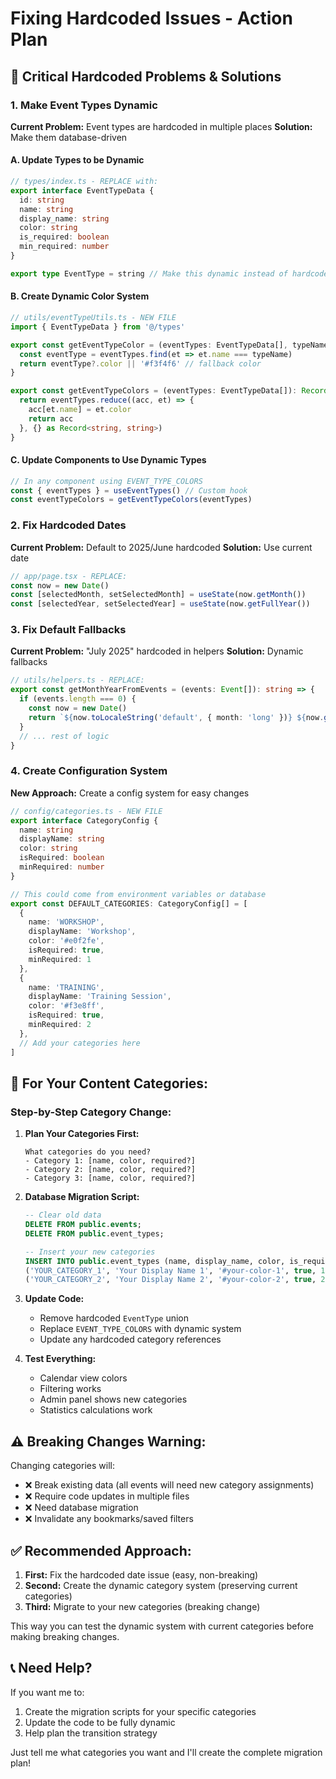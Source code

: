 # Fixing Hardcoded Issues - Action Plan

## 🚨 Critical Hardcoded Problems & Solutions

### 1. **Make Event Types Dynamic**

**Current Problem:** Event types are hardcoded in multiple places
**Solution:** Make them database-driven

#### A. Update Types to be Dynamic
```typescript
// types/index.ts - REPLACE with:
export interface EventTypeData {
  id: string
  name: string
  display_name: string
  color: string
  is_required: boolean
  min_required: number
}

export type EventType = string // Make this dynamic instead of hardcoded union
```

#### B. Create Dynamic Color System
```typescript
// utils/eventTypeUtils.ts - NEW FILE
import { EventTypeData } from '@/types'

export const getEventTypeColor = (eventTypes: EventTypeData[], typeName: string): string => {
  const eventType = eventTypes.find(et => et.name === typeName)
  return eventType?.color || '#f3f4f6' // fallback color
}

export const getEventTypeColors = (eventTypes: EventTypeData[]): Record<string, string> => {
  return eventTypes.reduce((acc, et) => {
    acc[et.name] = et.color
    return acc
  }, {} as Record<string, string>)
}
```

#### C. Update Components to Use Dynamic Types
```typescript
// In any component using EVENT_TYPE_COLORS
const { eventTypes } = useEventTypes() // Custom hook
const eventTypeColors = getEventTypeColors(eventTypes)
```

### 2. **Fix Hardcoded Dates**

**Current Problem:** Default to 2025/June hardcoded
**Solution:** Use current date

```typescript
// app/page.tsx - REPLACE:
const now = new Date()
const [selectedMonth, setSelectedMonth] = useState(now.getMonth())
const [selectedYear, setSelectedYear] = useState(now.getFullYear())
```

### 3. **Fix Default Fallbacks**

**Current Problem:** "July 2025" hardcoded in helpers
**Solution:** Dynamic fallbacks

```typescript
// utils/helpers.ts - REPLACE:
export const getMonthYearFromEvents = (events: Event[]): string => {
  if (events.length === 0) {
    const now = new Date()
    return `${now.toLocaleString('default', { month: 'long' })} ${now.getFullYear()}`
  }
  // ... rest of logic
}
```

### 4. **Create Configuration System**

**New Approach:** Create a config system for easy changes

```typescript
// config/categories.ts - NEW FILE
export interface CategoryConfig {
  name: string
  displayName: string
  color: string
  isRequired: boolean
  minRequired: number
}

// This could come from environment variables or database
export const DEFAULT_CATEGORIES: CategoryConfig[] = [
  {
    name: 'WORKSHOP',
    displayName: 'Workshop',
    color: '#e0f2fe',
    isRequired: true,
    minRequired: 1
  },
  {
    name: 'TRAINING',
    displayName: 'Training Session', 
    color: '#f3e8ff',
    isRequired: true,
    minRequired: 2
  },
  // Add your categories here
]
```

## 🎯 **For Your Content Categories:**

### Step-by-Step Category Change:

1. **Plan Your Categories First:**
   ```
   What categories do you need?
   - Category 1: [name, color, required?]
   - Category 2: [name, color, required?]  
   - Category 3: [name, color, required?]
   ```

2. **Database Migration Script:**
   ```sql
   -- Clear old data
   DELETE FROM public.events;
   DELETE FROM public.event_types;
   
   -- Insert your new categories
   INSERT INTO public.event_types (name, display_name, color, is_required, min_required) VALUES
   ('YOUR_CATEGORY_1', 'Your Display Name 1', '#your-color-1', true, 1),
   ('YOUR_CATEGORY_2', 'Your Display Name 2', '#your-color-2', true, 2);
   ```

3. **Update Code:**
   - Remove hardcoded `EventType` union
   - Replace `EVENT_TYPE_COLORS` with dynamic system
   - Update any hardcoded category references

4. **Test Everything:**
   - Calendar view colors
   - Filtering works
   - Admin panel shows new categories
   - Statistics calculations work

## ⚠️ **Breaking Changes Warning:**

Changing categories will:
- ❌ Break existing data (all events will need new category assignments)
- ❌ Require code updates in multiple files
- ❌ Need database migration
- ❌ Invalidate any bookmarks/saved filters

## ✅ **Recommended Approach:**

1. **First:** Fix the hardcoded date issue (easy, non-breaking)
2. **Second:** Create the dynamic category system (preserving current categories)
3. **Third:** Migrate to your new categories (breaking change)

This way you can test the dynamic system with current categories before making breaking changes.

## 📞 **Need Help?**

If you want me to:
1. Create the migration scripts for your specific categories
2. Update the code to be fully dynamic
3. Help plan the transition strategy

Just tell me what categories you want and I'll create the complete migration plan!